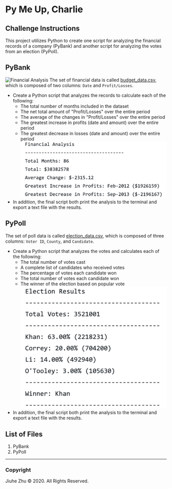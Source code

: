 # Py Me Up, Charlie
## Challenge Instructions
This project utilizes Python to create one script for analyzing the financial records of a company (PyBank) and another script for analyzing the votes from an election (PyPoll).

## PyBank
![Financial Analysis](https://www.carolineuniversity.com/wp-content/uploads/2019/09/Financial-Analysis.jpg)
The set of financial data is called [budget_data.csv](https://github.com/Jiuhe2020/python-challenge/blob/master/PyBank/Resources/budget_data.csv), which is composed of two columns: `Date` and `Profit/Losses`.
- Create a Python script that analyzes the records to calculate each of the following:
  - The total number of months included in the dataset
  - The net total amount of "Profit/Losses" over the entire period
  - The average of the changes in "Profit/Losses" over the entire period
  - The greatest increase in profits (date and amount) over the entire period
  - The greatest decrease in losses (date and amount) over the entire period
![PyBank](https://github.com/Jiuhe2020/python-challenge/blob/master/images/PyBank.png)
- In addition, the final script both print the analysis to the terminal and export a text file with the results.

## PyPoll
The set of poll data is called [election_data.csv](https://github.com/Jiuhe2020/python-challenge/blob/master/PyPoll/Resources/election_data.csv), which is composed of three columns: `Voter ID`, `County`, and `Candidate`.
- Create a Python script that analyzes the votes and calculates each of the following:
  - The total number of votes cast
  - A complete list of candidates who received votes
  - The percentage of votes each candidate won
  - The total number of votes each candidate won
  - The winner of the election based on popular vote
![PyPoll](https://github.com/Jiuhe2020/python-challenge/blob/master/images/PyPoll.png)
- In addition, the final script both print the analysis to the terminal and export a text file with the results.

## List of Files
1. PyBank
2. PyPoll

---
### Copyright
Jiuhe Zhu © 2020. All Rights Reserved.
